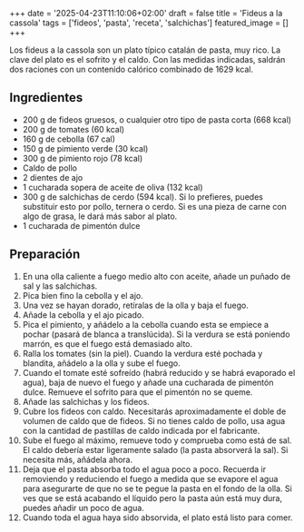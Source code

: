 +++
date = '2025-04-23T11:10:06+02:00'
draft = false
title = 'Fideus a la cassola'
tags = ['fideos', 'pasta', 'receta', 'salchichas']
featured_image = []
+++

Los fideus a la cassola son un plato típico catalán de pasta, muy rico. La clave del plato es el sofrito y el caldo. Con las medidas indicadas, saldrán dos raciones con un contenido calórico combinado de 1629 kcal.

## Ingredientes
* 200 g de fideos gruesos, o cualquier otro tipo de pasta corta (668 kcal)
* 200 g de tomates (60 kcal)
* 160 g de cebolla (67 cal)
* 150 g de pimiento verde (30 kcal)
* 300 g de pimiento rojo (78 kcal)
* Caldo de pollo
* 2 dientes de ajo
* 1 cucharada sopera de aceite de oliva (132 kcal)
* 300 g de salchichas de cerdo (594 kcal). Si lo prefieres, puedes substituir esto por pollo, ternera o cerdo. Si es una pieza de carne con algo de grasa, le dará más sabor al plato.
* 1 cucharada de pimentón dulce

## Preparación
1. En una olla caliente a fuego medio alto con aceite, añade un puñado de sal y las salchichas.
2. Pica bien fino la cebolla y el ajo.
3. Una vez se hayan dorado, retíralas de la olla y baja el fuego.
4. Añade la cebolla y el ajo picado.
5. Pica el pimiento, y añádelo a la cebolla cuando esta se empiece a pochar (pasará de blanca a translúcida). Si la verdura se está poniendo marrón, es que el fuego está demasiado alto.
6. Ralla los tomates (sin la piel). Cuando la verdura esté pochada y blandita, añádelo a la olla y sube el fuego.
7. Cuando el tomate esté sofreído (habrá reducido y se habrá evaporado el agua), baja de nuevo el fuego y añade una cucharada de pimentón dulce. Remueve el sofrito para que el pimentón no se queme.
8. Añade las salchichas y los fideos.
9. Cubre los fideos con caldo. Necesitarás aproximadamente el doble de volumen de caldo que de fideos. Si no tienes caldo de pollo, usa agua con la cantidad de pastillas de caldo indicada por el fabricante.
10. Sube el fuego al máximo, remueve todo y comprueba como está de sal. El caldo debería estar ligeramente salado (la pasta absorverá la sal). Si necesita más, añádela ahora.
11. Deja que el pasta absorba todo el agua poco a poco. Recuerda ir removiendo y reduciendo el fuego a medida que se evapore el agua para asegurarte de que no se te pegue la pasta en el fondo de la olla. Si ves que se está acabando el líquido pero la pasta aún está muy dura, puedes añadir un poco de agua.
12. Cuando toda el agua haya sido absorvida, el plato está listo para comer.